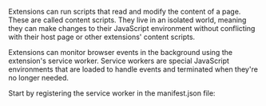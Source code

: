 Extensions can run scripts that read and modify the content of a page. These are called content scripts. They live in an isolated world, meaning they can make changes to their JavaScript environment without conflicting with their host page or other extensions' content scripts.

Extensions can monitor browser events in the background using the extension's service worker. Service workers are special JavaScript environments that are loaded to handle events and terminated when they're no longer needed.

Start by registering the service worker in the manifest.json file:


